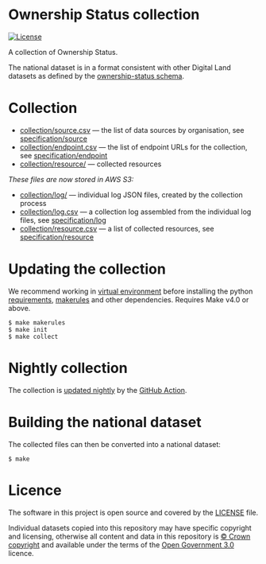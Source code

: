# Ownership Status collection

[![License](https://img.shields.io/github/license/mashape/apistatus.svg)](https://github.com/digital-land/ownership-status/blob/master/LICENSE)

A collection of Ownership Status.

The national dataset is in a format consistent with other Digital Land datasets as defined by the [ownership-status schema](https://digital-land.github.io/specification/schema/ownership-status/).

# Collection

* [collection/source.csv](collection/source.csv) — the list of data sources by organisation, see [specification/source](https://digital-land.github.io/specification/schema/source/)
* [collection/endpoint.csv](collection/endpoint.csv) — the list of endpoint URLs for the collection, see [specification/endpoint](https://digital-land.github.io/specification/schema/endpoint)
* [collection/resource/](collection/resource/) — collected resources

*These files are now stored in AWS S3:*

* [collection/log/](https://files.planning.data.gov.uk/ownership-status-collection/collection/log/) — individual log JSON files, created by the collection process
* [collection/log.csv](https://files.planning.data.gov.uk/ownership-status-collection/collection/log.csv) — a collection log assembled from the individual log files, see [specification/log](https://files.planning.data.gov.uk/ownership-status-collection/https://digital-land.github.io/specification/schema/log)
* [collection/resource.csv](https://files.planning.data.gov.uk/ownership-status-collection/collection/resource.csv) — a list of collected resources, see [specification/resource](https://files.planning.data.gov.uk/ownership-status-collection/https://digital-land.github.io/specification/schema/resource)

# Updating the collection

We recommend working in [virtual environment](http://docs.python-guide.org/en/latest/dev/virtualenvs/) before installing the python [requirements](requirements.txt), [makerules](https://github.com/digital-land/makerules) and other dependencies. Requires Make v4.0 or above.

    $ make makerules
    $ make init
    $ make collect

# Nightly collection

The collection is [updated nightly](https://github.com/digital-land/ownership-status-collection/actions) by the [GitHub Action](.github/workflows/run.yml).

# Building the national dataset

The collected files can then be converted into a national dataset:

    $ make

# Licence

The software in this project is open source and covered by the [LICENSE](LICENSE) file.

Individual datasets copied into this repository may have specific copyright and licensing, otherwise all content and data in this repository is
[© Crown copyright](http://www.nationalarchives.gov.uk/information-management/re-using-public-sector-information/copyright-and-re-use/crown-copyright/)
and available under the terms of the [Open Government 3.0](https://www.nationalarchives.gov.uk/doc/open-government-licence/version/3/) licence.
